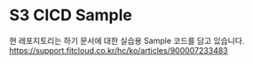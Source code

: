 # S3 CICD Sample
현 레포지토리는 하기 문서에 대한 실습용 Sample 코드를 담고 있습니다.
https://support.fitcloud.co.kr/hc/ko/articles/900007233483
